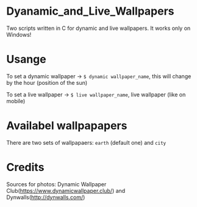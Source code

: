 # Dyanamic_and_Live_Wallpapers
Two scripts written in C for dynamic and live wallpapers. It works only on Windows!

# Usange
To set a dynamic wallpaper -> `$ dynamic wallpaper_name`, this will change by the hour (position of the sun)

To set a live wallpaper -> `$ live wallpaper_name`, live wallpaper (like on mobile)

# Availabel wallpapapers
There are two sets of wallpapaers: `earth` (default one) and `city`

# Credits
Sources for photos: Dynamic Wallpaper Club(https://www.dynamicwallpaper.club/) and Dynwalls(http://dynwalls.com/)
